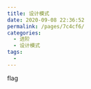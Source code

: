 ```yaml
---
title: 设计模式
date: 2020-09-08 22:36:52
permalink: /pages/7c4cf6/
categories: 
  - 进阶
  - 设计模式
tags: 
  - 
---
```

flag